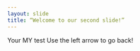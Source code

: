 ```yaml
---
layout: slide
title: “Welcome to our second slide!”
---
```

Your MY test
Use the left arrow to go back!
